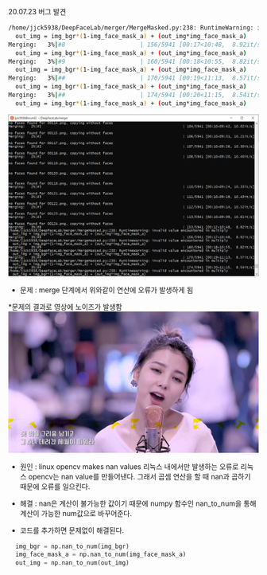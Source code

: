 
20.07.23 버그 발견

```sh
/home/jjck5938/DeepFaceLab/merger/MergeMasked.py:238: RuntimeWarning: invalid value encountered in multiply
  out_img = img_bgr*(1-img_face_mask_a) + (out_img*img_face_mask_a)
Merging:   3%|#8                     | 156/5941 [00:17<10:48,  8.92it/s]/home/jjck5938/DeepFaceLab/merger/MergeMasked.py:238: RuntimeWarning: invalid value encountered in multiply
  out_img = img_bgr*(1-img_face_mask_a) + (out_img*img_face_mask_a)
Merging:   3%|#9                     | 160/5941 [00:18<10:55,  8.82it/s]/home/jjck5938/DeepFaceLab/merger/MergeMasked.py:238: RuntimeWarning: invalid value encountered in multiply
  out_img = img_bgr*(1-img_face_mask_a) + (out_img*img_face_mask_a)
Merging:   3%|##                     | 170/5941 [00:19<11:13,  8.57it/s]/home/jjck5938/DeepFaceLab/merger/MergeMasked.py:238: RuntimeWarning: invalid value encountered in multiply
  out_img = img_bgr*(1-img_face_mask_a) + (out_img*img_face_mask_a)
Merging:   3%|##                     | 174/5941 [00:20<11:15,  8.54it/s]/home/jjck5938/DeepFaceLab/merger/MergeMasked.py:238: RuntimeWarning: invalid value encountered in multiply
  out_img = img_bgr*(1-img_face_mask_a) + (out_img*img_face_mask_a)

```
![그림 첨부](./picture/bugInMerge.png)

- 문제 : merge 단계에서 위와같이 연산에 오류가 발생하게 됨

*문제의 결과로 영상에 노이즈가 발생함
![error_img](./picture/big_img.png)

- 원인 : linux opencv makes nan values
  리눅스 내에서만 발생하는 오류로 리눅스 opencv는 nan value를 만들어낸다. 그래서 곱셈 연산을 할 때 nan과 곱하기 때문에 오류를 일으킨다.
  
- 해결 : nan은 계산이 불가능한 값이기 때문에 numpy 함수인 nan_to_num을 통해 계산이 가능한 num값으로 바꾸어준다.
-  코드를 추가하면 문제없이 해결된다.

```python
  img_bgr = np.nan_to_num(img_bgr)
  img_face_mask_a = np.nan_to_num(img_face_mask_a)
  out_img = np.nan_to_num(out_img)
```